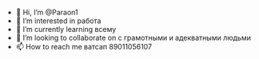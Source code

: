 - 👋 Hi, I’m @Paraon1
- 👀 I’m interested in работа
- 🌱 I’m currently learning всему
- 💞️ I’m looking to collaborate on с грамотными и адекватными людьми
- 📫 How to reach me ватсап 89011056107

<!---
Paraon1/Paraon1 is a ✨ special ✨ repository because its `README.md` (this file) appears on your GitHub profile.
You can click the Preview link to take a look at your changes.
--->
